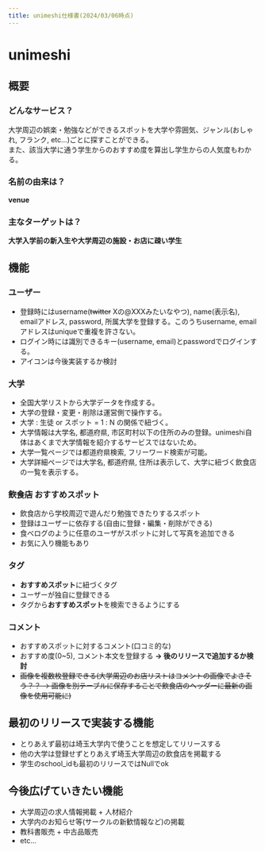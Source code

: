 ```yaml
---
title: unimeshi仕様書(2024/03/06時点)
---
```


# unimeshi

## 概要

### どんなサービス？

大学周辺の娯楽・勉強などができるスポットを大学や雰囲気、ジャンル(おしゃれ, フランク, etc...)ごとに探すことができる。  
また、該当大学に通う学生からのおすすめ度を算出し学生からの人気度もわかる。

### 名前の由来は？

**venue**  

### 主なターゲットは？

**大学入学前の新入生や大学周辺の施設・お店に疎い学生**

## 機能

### ユーザー

- 登録時にはusername(~~twitter~~ Xの@XXXみたいなやつ), name(表示名), emailアドレス, password, 所属大学を登録する。このうちusername, emailアドレスはuniqueで重複を許さない。
- ログイン時には識別できるキー(username, email)とpasswordでログインする。
- アイコンは今後実装するか検討

### 大学

- 全国大学リストから大学データを作成する。
- 大学の登録・変更・削除は運営側で操作する。
- 大学 : 生徒 or スポット = 1 : N の関係で紐づく。
- 大学情報は大学名, 都道府県, 市区町村以下の住所のみの登録。unimeshi自体はあくまで大学情報を紹介するサービスではないため。
- 大学一覧ページでは都道府県検索, フリーワード検索が可能。
- 大学詳細ページでは大学名, 都道府県, 住所は表示して、大学に紐づく飲食店の一覧を表示する。

### ~~飲食店~~ おすすめスポット

- 飲食店から学校周辺で遊んだり勉強できたりするスポット
- 登録はユーザーに依存する(自由に登録・編集・削除ができる)
- 食べログのように任意のユーザがスポットに対して写真を追加できる
- お気に入り機能もあり

### タグ

- **おすすめスポット**に紐づくタグ
- ユーザーが独自に登録できる
- タグから**おすすめスポット**を検索できるようにする

### コメント

- おすすめスポットに対するコメント(口コミ的な)
- おすすめ度(0~5), コメント本文を登録する **-> 後のリリースで追加するか検討**
- ~~画像を複数枚登録できる(大学周辺のお店リストはコメントの画像でよさそう？？ -> 画像を別テーブルに保存することで飲食店のヘッダーに最新の画像を使用可能に)~~


## 最初のリリースで実装する機能

- とりあえず最初は埼玉大学内で使うことを想定してリリースする
- 他の大学は登録せずとりあえず埼玉大学周辺の飲食店を掲載する
- 学生のschool_idも最初のリリースではNullでok

## 今後広げていきたい機能

- 大学周辺の求人情報掲載 + 人材紹介
- 大学内のお知らせ等(サークルの新歓情報など)の掲載
- 教科書販売 + 中古品販売
- etc...

